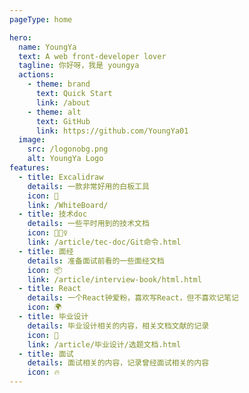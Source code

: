 ```yaml
---
pageType: home

hero:
  name: YoungYa
  text: A web front-developer lover
  tagline: 你好呀，我是 youngya   
  actions:
    - theme: brand
      text: Quick Start
      link: /about
    - theme: alt
      text: GitHub
      link: https://github.com/YoungYa01
  image:
    src: /logonobg.png
    alt: YoungYa Logo
features:
  - title: Excalidraw
    details: 一款非常好用的白板工具
    icon: 🎨
    link: /WhiteBoard/
  - title: 技术doc
    details: 一些平时用到的技术文档
    icon: 🏃🏻‍♀️
    link: /article/tec-doc/Git命令.html
  - title: 面经
    details: 准备面试前看的一些面经文档
    icon: 📦
    link: /article/interview-book/html.html
  - title: React
    details: 一个React钟爱粉，喜欢写React，但不喜欢记笔记
    icon: 🌍
  - title: 毕业设计
    details: 毕业设计相关的内容，相关文档文献的记录
    icon: 🌈
    link: /article/毕业设计/选题文档.html
  - title: 面试
    details: 面试相关的内容，记录曾经面试相关的内容
    icon: 🔥
---
```

